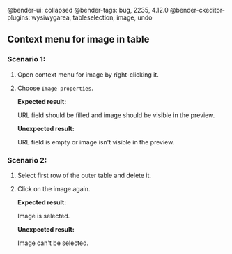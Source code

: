 @bender-ui: collapsed
@bender-tags: bug, 2235, 4.12.0
@bender-ckeditor-plugins: wysiwygarea, tableselection, image, undo

## Context menu for image in table

### Scenario 1:

1. Open context menu for image by right-clicking it.
2. Choose `Image properties`.

   **Expected result:**

   URL field should be filled and image should be visible in the preview.

   **Unexpected result:**

   URL field is empty or image isn't visible in the preview.

### Scenario 2:

1. Select first row of the outer table and delete it.
2. Click on the image again.

   **Expected result:**

   Image is selected.

   **Unexpected result:**

   Image can't be selected.
